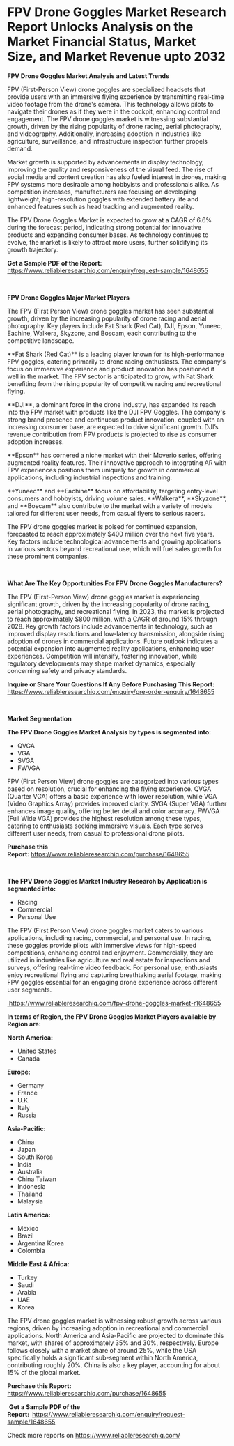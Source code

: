 <p><h1>FPV Drone Goggles Market Research Report Unlocks Analysis on the Market Financial Status, Market Size, and Market Revenue upto 2032</h1></p><p><strong>FPV Drone Goggles Market Analysis and Latest Trends</strong></p>
<p><p>FPV (First-Person View) drone goggles are specialized headsets that provide users with an immersive flying experience by transmitting real-time video footage from the drone's camera. This technology allows pilots to navigate their drones as if they were in the cockpit, enhancing control and engagement. The FPV drone goggles market is witnessing substantial growth, driven by the rising popularity of drone racing, aerial photography, and videography. Additionally, increasing adoption in industries like agriculture, surveillance, and infrastructure inspection further propels demand.</p><p>Market growth is supported by advancements in display technology, improving the quality and responsiveness of the visual feed. The rise of social media and content creation has also fueled interest in drones, making FPV systems more desirable among hobbyists and professionals alike. As competition increases, manufacturers are focusing on developing lightweight, high-resolution goggles with extended battery life and enhanced features such as head tracking and augmented reality.</p><p>The FPV Drone Goggles Market is expected to grow at a CAGR of 6.6% during the forecast period, indicating strong potential for innovative products and expanding consumer bases. As technology continues to evolve, the market is likely to attract more users, further solidifying its growth trajectory.</p></p>
<p><strong>Get a Sample PDF of the Report:&nbsp;</strong> <a href="https://www.reliableresearchiq.com/enquiry/request-sample/1648655?utm_campaign=2363&utm_medium=2&utm_source=Github&utm_content=ia&utm_term=10022025&utm_id=fpv-drone-goggles">https://www.reliableresearchiq.com/enquiry/request-sample/1648655</a></p>
<p>&nbsp;</p>
<p><strong>FPV Drone Goggles Major Market Players</strong></p>
<p><p>The FPV (First Person View) drone goggles market has seen substantial growth, driven by the increasing popularity of drone racing and aerial photography. Key players include Fat Shark (Red Cat), DJI, Epson, Yuneec, Eachine, Walkera, Skyzone, and Boscam, each contributing to the competitive landscape.</p><p>**Fat Shark (Red Cat)** is a leading player known for its high-performance FPV goggles, catering primarily to drone racing enthusiasts. The company's focus on immersive experience and product innovation has positioned it well in the market. The FPV sector is anticipated to grow, with Fat Shark benefiting from the rising popularity of competitive racing and recreational flying.</p><p>**DJI**, a dominant force in the drone industry, has expanded its reach into the FPV market with products like the DJI FPV Goggles. The company's strong brand presence and continuous product innovation, coupled with an increasing consumer base, are expected to drive significant growth. DJI’s revenue contribution from FPV products is projected to rise as consumer adoption increases.</p><p>**Epson** has cornered a niche market with their Moverio series, offering augmented reality features. Their innovative approach to integrating AR with FPV experiences positions them uniquely for growth in commercial applications, including industrial inspections and training.</p><p>**Yuneec** and **Eachine** focus on affordability, targeting entry-level consumers and hobbyists, driving volume sales. **Walkera**, **Skyzone**, and **Boscam** also contribute to the market with a variety of models tailored for different user needs, from casual flyers to serious racers.</p><p>The FPV drone goggles market is poised for continued expansion, forecasted to reach approximately $400 million over the next five years. Key factors include technological advancements and growing applications in various sectors beyond recreational use, which will fuel sales growth for these prominent companies.</p></p>
<p>&nbsp;</p>
<p><strong>What Are The Key Opportunities For FPV Drone Goggles Manufacturers?</strong></p>
<p><p>The FPV (First-Person View) drone goggles market is experiencing significant growth, driven by the increasing popularity of drone racing, aerial photography, and recreational flying. In 2023, the market is projected to reach approximately $800 million, with a CAGR of around 15% through 2028. Key growth factors include advancements in technology, such as improved display resolutions and low-latency transmission, alongside rising adoption of drones in commercial applications. Future outlook indicates a potential expansion into augmented reality applications, enhancing user experiences. Competition will intensify, fostering innovation, while regulatory developments may shape market dynamics, especially concerning safety and privacy standards.</p></p>
<p><strong>Inquire or Share Your Questions If Any Before Purchasing This Report:</strong> <a href="https://www.reliableresearchiq.com/enquiry/pre-order-enquiry/1648655?utm_campaign=2363&utm_medium=2&utm_source=Github&utm_content=ia&utm_term=10022025&utm_id=fpv-drone-goggles">https://www.reliableresearchiq.com/enquiry/pre-order-enquiry/1648655</a></p>
<p>&nbsp;</p>
<p><strong>Market Segmentation</strong></p>
<p><strong>The FPV Drone Goggles Market Analysis by types is segmented into:</strong></p>
<p><ul><li>QVGA</li><li>VGA</li><li>SVGA</li><li>FWVGA</li></ul></p>
<p><p>FPV (First Person View) drone goggles are categorized into various types based on resolution, crucial for enhancing the flying experience. QVGA (Quarter VGA) offers a basic experience with lower resolution, while VGA (Video Graphics Array) provides improved clarity. SVGA (Super VGA) further enhances image quality, offering better detail and color accuracy. FWVGA (Full Wide VGA) provides the highest resolution among these types, catering to enthusiasts seeking immersive visuals. Each type serves different user needs, from casual to professional drone pilots.</p></p>
<p><strong>Purchase this Report:&nbsp;</strong><a href="https://www.reliableresearchiq.com/purchase/1648655?utm_campaign=2363&utm_medium=2&utm_source=Github&utm_content=ia&utm_term=10022025&utm_id=fpv-drone-goggles">https://www.reliableresearchiq.com/purchase/1648655</a></p>
<p>&nbsp;</p>
<p><strong>The FPV Drone Goggles Market Industry Research by Application is segmented into:</strong></p>
<p><ul><li>Racing</li><li>Commercial</li><li>Personal Use</li></ul></p>
<p><p>The FPV (First Person View) drone goggles market caters to various applications, including racing, commercial, and personal use. In racing, these goggles provide pilots with immersive views for high-speed competitions, enhancing control and enjoyment. Commercially, they are utilized in industries like agriculture and real estate for inspections and surveys, offering real-time video feedback. For personal use, enthusiasts enjoy recreational flying and capturing breathtaking aerial footage, making FPV goggles essential for an engaging drone experience across different user segments.</p></p>
<p><a href="https://www.reliableresearchiq.com/fpv-drone-goggles-market-r1648655?utm_campaign=2363&utm_medium=2&utm_source=Github&utm_content=ia&utm_term=10022025&utm_id=fpv-drone-goggles">&nbsp;https://www.reliableresearchiq.com/fpv-drone-goggles-market-r1648655</a></p>
<p><strong>In terms of Region, the FPV Drone Goggles Market Players available by Region are:</strong></p>
<p>
    <p> <strong> North America: </strong>
        <ul>
            <li>United States</li>
            <li>Canada</li>
        </ul>
        </p> 
    <p> <strong> Europe: </strong>
        <ul>
            <li>Germany</li>
            <li>France</li>
            <li>U.K.</li>
            <li>Italy</li>
            <li>Russia</li>
        </ul>
        </p> 
    <p> <strong> Asia-Pacific: </strong>
        <ul>
            <li>China</li>
            <li>Japan</li>
            <li>South Korea</li>
            <li>India</li>
            <li>Australia</li>
            <li>China Taiwan</li>
            <li>Indonesia</li>
            <li>Thailand</li>
            <li>Malaysia</li>
        </ul>
        </p> 
    <p> <strong> Latin America: </strong>
        <ul>
            <li>Mexico</li>
            <li>Brazil</li>
            <li>Argentina Korea</li>
            <li>Colombia</li>
        </ul>
        </p> 
    <p> <strong> Middle East & Africa: </strong>
        <ul>
            <li>Turkey</li>
            <li>Saudi</li>
            <li>Arabia</li>
            <li>UAE</li>
            <li>Korea</li>
        </ul>
    </p>
    </p>
<p><p>The FPV drone goggles market is witnessing robust growth across various regions, driven by increasing adoption in recreational and commercial applications. North America and Asia-Pacific are projected to dominate this market, with shares of approximately 35% and 30%, respectively. Europe follows closely with a market share of around 25%, while the USA specifically holds a significant sub-segment within North America, contributing roughly 20%. China is also a key player, accounting for about 15% of the global market.</p></p>
<p><strong>Purchase this Report: </strong><a href="https://www.reliableresearchiq.com/purchase/1648655?utm_campaign=2363&utm_medium=2&utm_source=Github&utm_content=ia&utm_term=10022025&utm_id=fpv-drone-goggles">https://www.reliableresearchiq.com/purchase/1648655</a></p>
<p>&nbsp;<strong>Get a Sample PDF of the Report:&nbsp;&nbsp;</strong><a href="https://www.reliableresearchiq.com/enquiry/request-sample/1648655?utm_campaign=2363&utm_medium=2&utm_source=Github&utm_content=ia&utm_term=10022025&utm_id=fpv-drone-goggles">https://www.reliableresearchiq.com/enquiry/request-sample/1648655</a></p>
<p><strong></strong></p>
<p>Check more reports on <a href="https://www.reliableresearchiq.com/?utm_campaign=2363&utm_medium=2&utm_source=Github&utm_content=ia&utm_term=10022025&utm_id=fpv-drone-goggles">https://www.reliableresearchiq.com/</a></p>